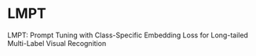 # LMPT
LMPT: Prompt Tuning with Class-Specific Embedding Loss for Long-tailed Multi-Label Visual Recognition
